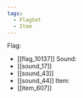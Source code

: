 ```yaml
---
tags:
  - FlagSet
  - Item
---
```

Flag:
- [[flag_10137]]
Sound:
- [[sound_17]]
- [[sound_43]]
- [[sound_44]]
Item:
- [[item_607]]
